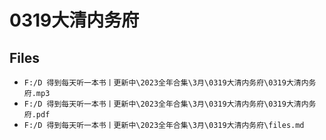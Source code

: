 # 0319大清内务府

## Files

- `F:/D 得到每天听一本书丨更新中\2023全年合集\3月\0319大清内务府\0319大清内务府.mp3`
- `F:/D 得到每天听一本书丨更新中\2023全年合集\3月\0319大清内务府\0319大清内务府.pdf`
- `F:/D 得到每天听一本书丨更新中\2023全年合集\3月\0319大清内务府\files.md`
